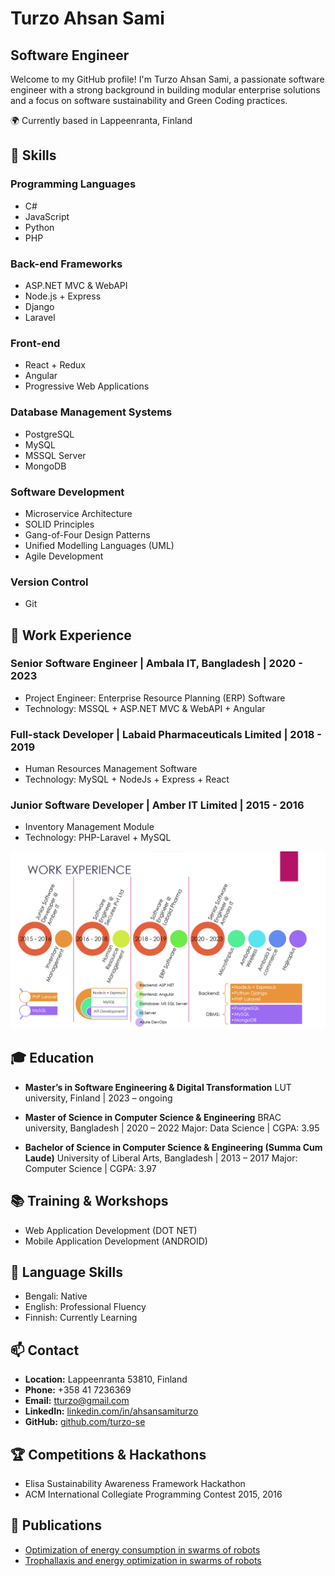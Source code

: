 # Turzo Ahsan Sami

## Software Engineer 

Welcome to my GitHub profile! I'm Turzo Ahsan Sami, a passionate software engineer with a strong background in building modular enterprise solutions and a focus on software sustainability and Green Coding practices.

🌍 Currently based in Lappeenranta, Finland

## 🔧 Skills

### Programming Languages
- C#
- JavaScript
- Python
- PHP

### Back-end Frameworks
- ASP.NET MVC & WebAPI
- Node.js + Express
- Django
- Laravel

### Front-end
- React + Redux
- Angular
- Progressive Web Applications

### Database Management Systems
- PostgreSQL
- MySQL
- MSSQL Server
- MongoDB

### Software Development
- Microservice Architecture
- SOLID Principles
- Gang-of-Four Design Patterns
- Unified Modelling Languages (UML)
- Agile Development

### Version Control
- Git

## 🚀 Work Experience

### Senior Software Engineer | Ambala IT, Bangladesh | 2020 - 2023
- Project Engineer: Enterprise Resource Planning (ERP) Software
- Technology: MSSQL + ASP.NET MVC & WebAPI + Angular

### Full-stack Developer | Labaid Pharmaceuticals Limited | 2018 - 2019
- Human Resources Management Software
- Technology: MySQL + NodeJs + Express + React

### Junior Software Developer | Amber IT Limited | 2015 - 2016
- Inventory Management Module
- Technology: PHP-Laravel + MySQL


![Work Experience](https://github.com/ahsan-sami-turzo/ahsan-sami-turzo/blob/main/Untitled.png)


## 🎓 Education

- **Master’s in Software Engineering & Digital Transformation**
  LUT university, Finland | 2023 – ongoing

- **Master of Science in Computer Science & Engineering**
  BRAC university, Bangladesh | 2020 – 2022
  Major: Data Science | CGPA: 3.95

- **Bachelor of Science in Computer Science & Engineering (Summa Cum Laude)**
  University of Liberal Arts, Bangladesh | 2013 – 2017
  Major: Computer Science | CGPA: 3.97

## 📚 Training & Workshops

- Web Application Development (DOT NET)
- Mobile Application Development (ANDROID)

## 🌱 Language Skills

- Bengali: Native
- English: Professional Fluency
- Finnish: Currently Learning

## 📫 Contact

- **Location:** Lappeenranta 53810, Finland
- **Phone:** +358 41 7236369
- **Email:** tturzo@gmail.com
- **LinkedIn:** [linkedin.com/in/ahsansamiturzo](https://linkedin.com/in/ahsansamiturzo)
- **GitHub:** [github.com/turzo-se](https://github.com/turzo-se)

## 🏆 Competitions & Hackathons

- Elisa Sustainability Awareness Framework Hackathon
- ACM International Collegiate Programming Contest 2015, 2016


## 📰 Publications

- [Optimization of energy consumption in swarms of robots](link)
- [Trophallaxis and energy optimization in swarms of robots](link)
